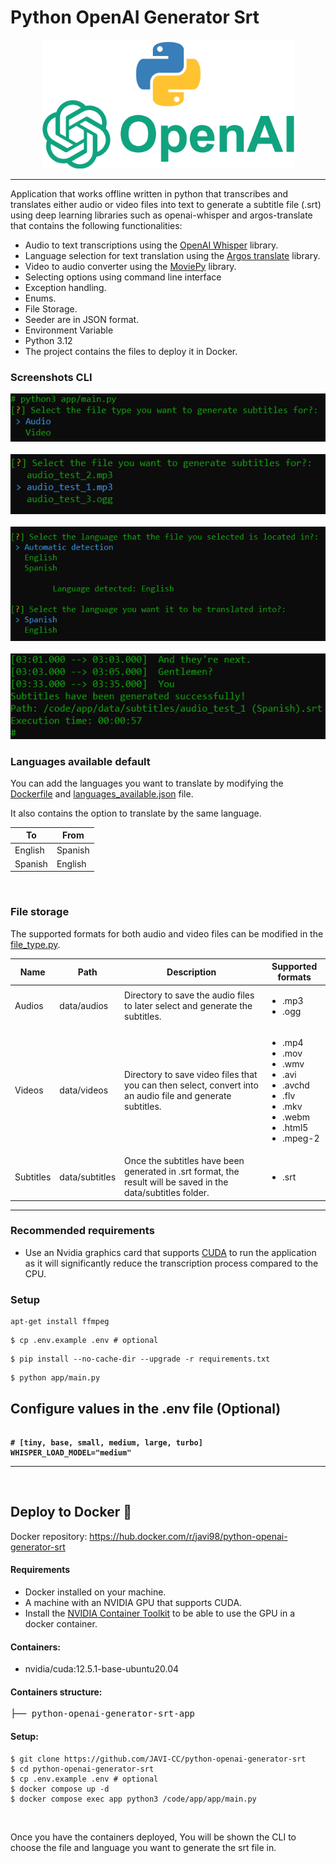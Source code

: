 # Python OpenAI Generator Srt

<p align="center">
<img width="403" src="static/readme/logo_python_openapi.png" alt="OpenAI_Whisper">
</p>

---

<span>Application that works offline written in python that transcribes and translates either audio or video files into text to generate a subtitle file (.srt) using deep learning libraries such as openai-whisper and argos-translate that contains the following functionalities:</span>

<ul>
  <li>Audio to text transcriptions using the <a href="https://github.com/openai/whisper" target="_blank">OpenAI Whisper</a> library.</li>
  <li>Language selection for text translation using the <a href="https://github.com/argosopentech/argos-translate" target="_blank">Argos translate</a> library.</li>
  <li>Video to audio converter using the <a href="https://github.com/Zulko/moviepy" target="_blank">MoviePy</a> library.</li>
  <li>Selecting options using command line interface</li>
  <li>Exception handling.</li>
  <li>Enums.</li>
  <li>File Storage.</li>
  <li>Seeder are in JSON format.</li>
  <li>Environment Variable</li>
  <li>Python 3.12</li>
  <li>The project contains the files to deploy it in Docker.</li> 
</ul>

<h3>Screenshots CLI</h3>
<img src="static/readme/screen_1.png" alt="screen1">
<br>
<br>
<img src="static/readme/screen_2.png" alt="screen2">
<br>
<br>
<img src="static/readme/screen_3.png" alt="screen3">
<br>
<br>
<img src="static/readme/screen_4.png" alt="screen4">

<h3>Languages available default</h3>
<p>You can add the languages ​​you want to translate by modifying the <a href="https://github.com/JAVI-CC/python-openai-generator-srt/blob/main/Dockerfile" target="_blank">Dockerfile</a> and <a href="https://github.com/JAVI-CC/python-openai-generator-srt/blob/main/app/dependencies/argos_translate/languages_available.json" target="_blank">languages_available.json</a> file.</p>
<p>It also contains the option to translate by the same language.</p>
<table>
<thead>
<tr>
<th>To</th>
<th>From</th>
</tr>
</thead>
<tbody>
<tr>
<td>English</td>
<td>Spanish</td>
</tr>
<tr>
<td>Spanish</td>
<td>English</td>
</tr>
</tbody>
</table>

<br>

<h3>File storage</h3>
<p>The supported formats for both audio and video files can be modified in the <a href="https://github.com/JAVI-CC/python-openai-generator-srt/blob/main/app/enums/file_type.py" target="_blank">file_type.py</a>.</p>
<table>
<thead>
<tr>
<th>Name</th>
<th>Path</th>
<th>Description</th>
<th>Supported formats</th>
</tr>
</thead>
<tbody>
<tr>
<td>Audios</td>
<td>data/audios</td>
<td>Directory to save the audio files to later select and generate the subtitles.</td>
<td>
<ul>
<li>.mp3</li>
<li>.ogg</li>
</ul>
</td>
</tr>
<tr>
<td>Videos</td>
<td>data/videos</td>
<td>Directory to save video files that you can then select, convert into an audio file and generate subtitles.</td>
<td>
<ul>
<li>.mp4</li>
<li>.mov</li>
<li>.wmv</li>
<li>.avi</li>
<li>.avchd</li>
<li>.flv</li>
<li>.mkv</li>
<li>.webm</li>
<li>.html5</li>
<li>.mpeg-2</li>
</ul>
</td>
</tr>
<tr>
<td>Subtitles</td>
<td>data/subtitles</td>
<td>Once the subtitles have been generated in .srt format, the result will be saved in the data/subtitles folder.</td>
<td>
<ul>
<li>.srt</li>
</ul>
</td>
</tr>
</tbody>
</table>

<hr>

<h3>Recommended requirements</h3>
<ul>
<li>Use an Nvidia graphics card that supports <a href="https://developer.nvidia.com/cuda-toolkit" target="_blank">CUDA</a> to run the application as it will significantly reduce the transcription process compared to the CPU.</li>
</ul>

<h3>Setup</h3>
<pre>
<code>apt-get install ffmpeg</code>
</pre>
<pre>
<code>$ cp .env.example .env # optional</code>
</pre>
<pre>
<code>$ pip install --no-cache-dir --upgrade -r requirements.txt</code>
</pre>
<pre>
<code>$ python app/main.py</code>
</pre>

<h2>Configure values in the .env file (Optional)</h2>

<pre><code>
<strong># [tiny, base, small, medium, large, turbo]</strong>
<strong>WHISPER_LOAD_MODEL="medium"</strong>
</code></pre>

<hr>

<br>

<h2>Deploy to Docker <g-emoji class="g-emoji" alias="whale" fallback-src="https://github.githubassets.com/images/icons/emoji/unicode/1f433.png">🐳</g-emoji></h2>

<span>Docker repository: <a href="https://hub.docker.com/r/javi98/python-openai-generator-srt" target="_blank">https://hub.docker.com/r/javi98/python-openai-generator-srt</a></span>

<h4>Requirements</h4>
<ul>
<li>Docker installed on your machine.</li>
<li>A machine with an NVIDIA GPU that supports CUDA.</li>
<li>Install the <a href="https://docs.nvidia.com/datacenter/cloud-native/container-toolkit/1.16.2/install-guide.html" target="_blank">NVIDIA Container Toolkit</a> to be able to use the GPU in a docker container.</li>
</ul>

<h4>Containers:</h4>
<ul>
<li><span>nvidia/cuda:12.5.1-base-ubuntu20.04</span></li>
</ul>

<h4>Containers structure:</h4>
<div class="highlight highlight-source-shell"><pre>├── python-openai-generator-srt-app</pre></div>

<h4>Setup:</h4>
<pre>
<code>$ git clone https://github.com/JAVI-CC/python-openai-generator-srt
$ cd python-openai-generator-srt
$ cp .env.example .env # optional
$ docker compose up -d
$ docker compose exec app python3 /code/app/app/main.py</code>
</pre>

<br>

<span>Once you have the containers deployed, You will be shown the CLI to choose the file and language you want to generate the srt file in.</span>
